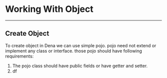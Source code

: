 # Working With Object #

----------

## Create Object ##
To create object in Dena we can use simple pojo. pojo need not extend or implement any class or interface. 
those pojo should have following requirements:

1. The pojo class should have public fields or have getter and setter.
2. df
